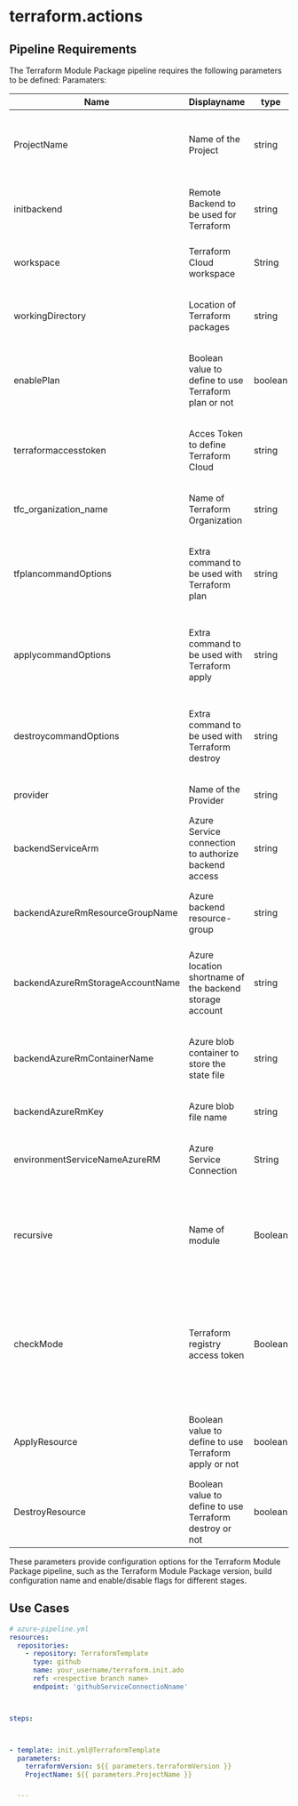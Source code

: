 # terraform.actions

## Pipeline Requirements

The Terraform Module Package pipeline requires the following parameters to be defined:
Paramaters:


| Name  | Displayname | type | Default | Values | Opional/Required | Comments |
| ------------- | ------------- | ------------- | ------------- | ------------- | ------------- | ------------- |
| ProjectName | Name of the Project | string | 'Testing' | | Required | This enables to use different display name for the pipeline |
| initbackend | Remote Backend to be used for Terraform | string | 'tfworkspace' |'tfworkspace' / 'azure' | Required | This defines which templates to be taken in consideration |
| workspace  | Terraform Cloud workspace | String |  | | Required | This defines the workspace to be used |
| workingDirectory | Location of Terraform packages | string |  | | Required | This defines the Location of Terraform packages to be used |
| enablePlan  | Boolean value to define to use Terraform plan or not | boolean | true | true / false | Required | This is a Boolean value to define whether to use Terraform plan or not |
| terraformaccesstoken | Acces Token to define Terraform Cloud | string | | | Optional | This defines the Acces Token to be used for Terraform Cloud |
| tfc_organization_name | Name of Terraform Organization | string | | | Optional | This defines the Terraform Organization to be used |
| tfplancommandOptions | Extra command to be used with Terraform plan | string | '-out=tfplan -lock=false' || Optional | This defines the extra command to be used with Terraform plan command |
| applycommandOptions | Extra command to be used with Terraform apply | string | '-auto-approve'|| Required | This defines the extra command to be used with Terraform apply command |
| destroycommandOptions | Extra command to be used with Terraform destroy | string | '-auto-approve'|| Required | This defines the extra command to be used with Terraform destroy command |
| provider | Name of the Provider | string | 'azurerm' |  | Optional | This defines the provider to be used |
| backendServiceArm  | Azure Service connection to authorize backend access | string |  | | Optional | This defines Azure Service connection to authorize backend access |
| backendAzureRmResourceGroupName | Azure backend resource-group | string |  | | Optional | This defines the Azure backend resource-group |
| backendAzureRmStorageAccountName | Azure location shortname of the backend storage account | string |  |  | Optional | This defines the Azure location shortname of the backend storage account |
| backendAzureRmContainerName | Azure blob container to store the state file | string |  |  | Optional | This defines the Azure blob container to store the state file |
| backendAzureRmKey | Azure blob file name | string |  |  | Optional | This defines the Azure blob file name |
| environmentServiceNameAzureRM  | Azure Service Connection | String |  |  | Optional | This defines the Azure environment Service Connection |
| recursive | Name of module | Boolean | true | | Optional | It determines whether the formatting operation should be performed recursively on subdirectories |
| checkMode  | Terraform registry access token | Boolean | false | | Optional | It determines whether the formatting should be in check mode, without making any changes to the configuration files |
| ApplyResource | Boolean value to define to use Terraform apply or not | boolean | true | true / false | Required | This is a Boolean value to define whether to use Terraform apply or not |
| DestroyResource | Boolean value to define to use Terraform destroy or not | boolean | true | true / false | Required | This is a Boolean value to define whether to use Terraform destroy or not |

   
  These parameters provide configuration options for the Terraform Module Package pipeline, such as the Terraform Module Package version, build configuration name and enable/disable flags for different stages.

## Use Cases


  ```yaml
  # azure-pipeline.yml
  resources:
    repositories:
      - repository: TerraformTemplate
        type: github
        name: your_username/terraform.init.ado
        ref: <respective branch name>
        endpoint: 'githubServiceConnectioNname'

 

  steps:

 

  - template: init.yml@TerraformTemplate
    parameters:
      terraformVersion: ${{ parameters.terraformVersion }}
      ProjectName: ${{ parameters.ProjectName }}

 
    ```
